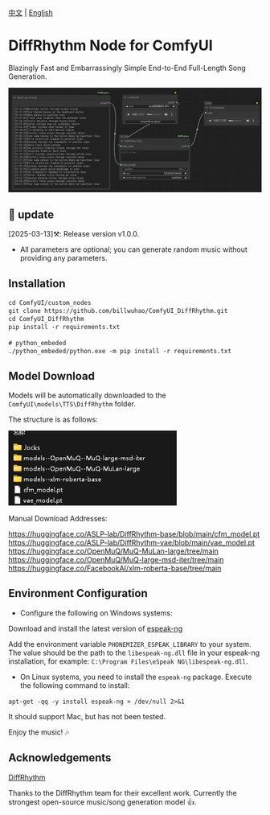 [中文](README.md) | [English](README-en.md) 

# DiffRhythm Node for ComfyUI

Blazingly Fast and Embarrassingly Simple End-to-End Full-Length Song Generation.

![](https://github.com/billwuhao/ComfyUI_DiffRhythm/blob/master/images/2025-03-12_23-49-32.png)

## 📣 update

[2025-03-13]⚒️: Release version v1.0.0.

- All parameters are optional; you can generate random music without providing any parameters.

## Installation

```
cd ComfyUI/custom_nodes
git clone https://github.com/billwuhao/ComfyUI_DiffRhythm.git
cd ComfyUI_DiffRhythm
pip install -r requirements.txt

# python_embeded
./python_embeded/python.exe -m pip install -r requirements.txt
```

## Model Download

Models will be automatically downloaded to the `ComfyUI\models\TTS\DiffRhythm` folder.

The structure is as follows:

![](https://github.com/billwuhao/ComfyUI_DiffRhythm/blob/master/images/2025-03-13_00-08-51.png)

Manual Download Addresses:

https://huggingface.co/ASLP-lab/DiffRhythm-base/blob/main/cfm_model.pt  
https://huggingface.co/ASLP-lab/DiffRhythm-vae/blob/main/vae_model.pt  
https://huggingface.co/OpenMuQ/MuQ-MuLan-large/tree/main  
https://huggingface.co/OpenMuQ/MuQ-large-msd-iter/tree/main  
https://huggingface.co/FacebookAI/xlm-roberta-base/tree/main

## Environment Configuration

- Configure the following on Windows systems:

Download and install the latest version of [espeak-ng](https://github.com/espeak-ng/espeak-ng/releases/tag/1.52.0)

Add the environment variable `PHONEMIZER_ESPEAK_LIBRARY` to your system. The value should be the path to the `libespeak-ng.dll` file in your espeak-ng installation, for example: `C:\Program Files\eSpeak NG\libespeak-ng.dll`.

- On Linux systems, you need to install the `espeak-ng` package. Execute the following command to install:

`apt-get -qq -y install espeak-ng > /dev/null 2>&1`

It should support Mac, but has not been tested.

Enjoy the music! 🎶

## Acknowledgements

[DiffRhythm](https://github.com/ASLP-lab/DiffRhythm)

Thanks to the DiffRhythm team for their excellent work. Currently the strongest open-source music/song generation model 👍.

